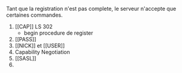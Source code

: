 Tant que la registration n'est pas complete, le serveur n'accepte que certaines commandes.

1. [[CAP]] LS 302
	- begin procedure de register 
2. [[PASS]]
3. [[NICK]] et [[USER]]
4. Capability Negotiation
4. [[SASL]]
5. 